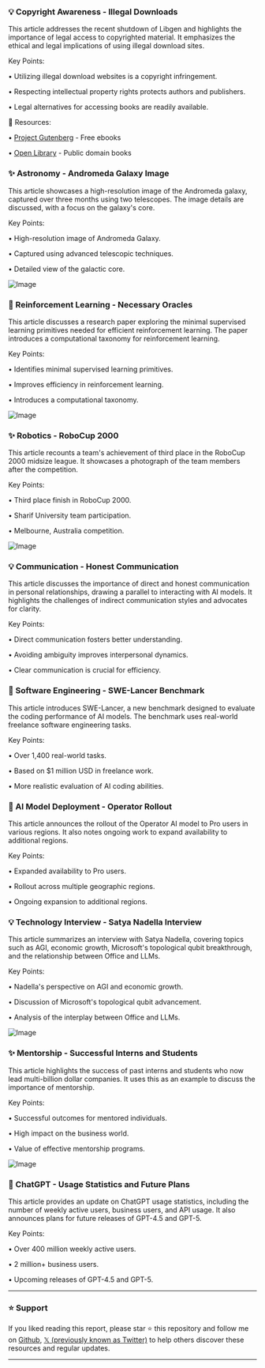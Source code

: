 ### 💡 Copyright Awareness - Illegal Downloads

This article addresses the recent shutdown of Libgen and highlights the importance of legal access to copyrighted material.  It emphasizes the ethical and legal implications of using illegal download sites.

Key Points:

• Utilizing illegal download websites is a copyright infringement.


• Respecting intellectual property rights protects authors and publishers.


• Legal alternatives for accessing books are readily available.


🔗 Resources:

• [Project Gutenberg](https://www.gutenberg.org/) - Free ebooks


• [Open Library](https://openlibrary.org/) - Public domain books


### ✨ Astronomy - Andromeda Galaxy Image

This article showcases a high-resolution image of the Andromeda galaxy, captured over three months using two telescopes.  The image details are discussed, with a focus on the galaxy's core.

Key Points:

• High-resolution image of Andromeda Galaxy.


• Captured using advanced telescopic techniques.


• Detailed view of the galactic core.


![Image](https://pbs.twimg.com/media/GkPn-TUWEAAgf1n?format=jpg&name=small)


### 🤖 Reinforcement Learning - Necessary Oracles

This article discusses a research paper exploring the minimal supervised learning primitives needed for efficient reinforcement learning.  The paper introduces a computational taxonomy for reinforcement learning.


Key Points:

• Identifies minimal supervised learning primitives.


• Improves efficiency in reinforcement learning.


• Introduces a computational taxonomy.


![Image](https://pbs.twimg.com/media/GkRql99W8AAwaBA?format=png&name=small)


### ✨ Robotics - RoboCup 2000

This article recounts a team's achievement of third place in the RoboCup 2000 midsize league. It showcases a photograph of the team members after the competition.

Key Points:

• Third place finish in RoboCup 2000.


• Sharif University team participation.


• Melbourne, Australia competition.



![Image](https://pbs.twimg.com/media/GkUMtXJW0AAkHK1?format=jpg&name=small)


### 💡 Communication -  Honest Communication

This article discusses the importance of direct and honest communication in personal relationships, drawing a parallel to interacting with AI models.  It highlights the challenges of indirect communication styles and advocates for clarity.

Key Points:

• Direct communication fosters better understanding.


• Avoiding ambiguity improves interpersonal dynamics.


• Clear communication is crucial for efficiency.



### 🚀 Software Engineering - SWE-Lancer Benchmark

This article introduces SWE-Lancer, a new benchmark designed to evaluate the coding performance of AI models. The benchmark uses real-world freelance software engineering tasks.

Key Points:

•  Over 1,400 real-world tasks.


•  Based on $1 million USD in freelance work.


•  More realistic evaluation of AI coding abilities.


### 🚀 AI Model Deployment - Operator Rollout

This article announces the rollout of the Operator AI model to Pro users in various regions. It also notes ongoing work to expand availability to additional regions.

Key Points:

• Expanded availability to Pro users.


• Rollout across multiple geographic regions.


• Ongoing expansion to additional regions.


### 💡  Technology Interview - Satya Nadella Interview

This article summarizes an interview with Satya Nadella, covering topics such as AGI, economic growth, Microsoft's topological qubit breakthrough, and the relationship between Office and LLMs.


Key Points:

• Nadella's perspective on AGI and economic growth.


• Discussion of Microsoft's topological qubit advancement.


• Analysis of the interplay between Office and LLMs.


![Image](https://pbs.twimg.com/media/GkKdFCBbMAADUbp.jpg)


### ✨ Mentorship -  Successful Interns and Students

This article highlights the success of past interns and students who now lead multi-billion dollar companies. It uses this as an example to discuss the importance of mentorship.

Key Points:

• Successful outcomes for mentored individuals.


• High impact on the business world.


• Value of effective mentorship programs.


![Image](https://pbs.twimg.com/media/GkKw58cX0AAIs3d?format=jpg&name=small)


### 🚀 ChatGPT - Usage Statistics and Future Plans

This article provides an update on ChatGPT usage statistics, including the number of weekly active users, business users, and API usage.  It also announces plans for future releases of GPT-4.5 and GPT-5.

Key Points:

• Over 400 million weekly active users.


• 2 million+ business users.


• Upcoming releases of GPT-4.5 and GPT-5.


---

### ⭐️ Support

If you liked reading this report, please star ⭐️ this repository and follow me on [Github](https://github.com/Drix10), [𝕏 (previously known as Twitter)](https://x.com/DRIX_10_) to help others discover these resources and regular updates.

---